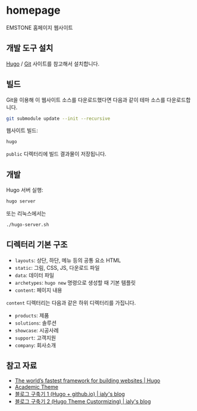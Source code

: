 # homepage

EMSTONE 홈페이지 웹사이트

## 개발 도구 설치

[Hugo](https://gohugo.io/getting-started/installing/) /
[Git](https://git-scm.com/) 사이트를 참고해서 설치합니다.

## 빌드

Git을 이용해 이 웹사이트 소스를 다운로드했다면 다음과 같이 테마 소스를 다운로드합니다.

```sh
git submodule update --init --recursive
```

웹사이트 빌드:

```sh
hugo
```

`public` 디렉터리에 빌드 결과물이 저장됩니다.

## 개발

Hugo 서버 실행:

```sh
hugo server
```

또는 리눅스에서는

```sh
./hugo-server.sh
```

## 디렉터리 기본 구조

- `layouts`: 상단, 하단, 메뉴 등의 공통 요소 HTML
- `static`: 그림, CSS, JS, 다운로드 파일
- `data`: 데이터 파일
- `archetypes`: `hugo new` 명령으로 생성할 때 기본 템플릿
- `content`: 페이지 내용

`content` 디렉터리는 다음과 같은 하위 디렉터리를 가집니다.

- `products`: 제품
- `solutions`: 솔루션
- `showcase`: 시공사례
- `support`: 고객지원
- `company`: 회사소개

## 참고 자료

- [The world’s fastest framework for building websites | Hugo](https://gohugo.io/)
- [Academic Theme](https://sourcethemes.com/academic/)
- [블로그 구축기 1 (Hugo + github.io) | ialy's blog](https://ialy1595.github.io/post/blog-construct-1/)
- [블로그 구축기 2 (Hugo Theme Custormizing) | ialy's blog](https://ialy1595.github.io/post/blog-construct-2/)
